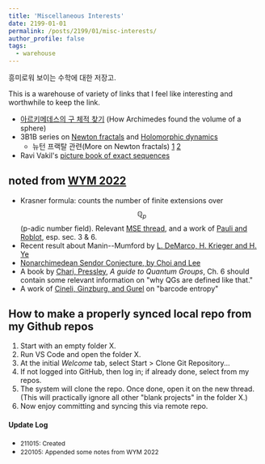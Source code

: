 ```yaml
---
title: 'Miscellaneous Interests'
date: 2199-01-01
permalink: /posts/2199/01/misc-interests/
author_profile: false
tags:
  - warehouse
---
```


<!-- This post will show up by default. To disable scheduling of future posts, edit `config.yml` and set `future: false`.  -->
흥미로워 보이는 수학에 대한 저장고.

This is a warehouse of variety of links that I feel like interesting and worthwhile to keep the link.

 * [아르키메데스의 구 체적 찾기](https://www.maa.org/sites/default/files/pdf/upload_library/22/Ford/Apostol496-508.pdf) (How Archimedes found the volume of a sphere)
 * 3B1B series on [Newton fractals](https://www.youtube.com/watch?v=-RdOwhmqP5s&ab_channel=3Blue1Brown) and [Holomorphic dynamics](https://youtu.be/LqbZpur38nw)
   * 뉴턴 프랙탈 관련(More on Newton fractals) [1](https://www.chiark.greenend.org.uk/~sgtatham/newton/) [2](https://blbadger.github.io/polynomial-roots.html)
 * Ravi Vakil's [picture book of exact sequences](https://math216.files.wordpress.com/2022/03/picturebook-aug-9-2021.pdf)

## noted from [WYM 2022](https://sites.google.com/view/wym2022/)
 * Krasner formula: counts the number of finite extensions over $$\mathbb{Q}_p$$ (p-adic number field). Relevant [MSE thread](https://math.stackexchange.com/questions/78211), and a work of [Pauli and Roblot](http://page.math.tu-berlin.de/~kant/publications/papers/krasner.pdf), esp. sec. 3 & 6.
 * Recent result about Manin--Mumford by [L. DeMarco, H. Krieger and H. Ye](https://people.math.harvard.edu/~demarco/UMMB.pdf)
 * [Nonarchimedean Sendor Conjecture, by Choi and Lee](https://arxiv.org/abs/2106.11155)
 * A book by [Chari, Pressley](https://www.cambridge.org/us/academic/subjects/mathematics/algebra/guide-quantum-groups?format=PB&isbn=9780521558846), _A guide to Quantum Groups_, Ch. 6 should contain some relevant information on "why QGs are defined like that."
 * A work of [Cineli, Ginzburg, and Gurel](https://arxiv.org/abs/2111.03983) on "barcode entropy"

## How to make a properly synced local repo from my Github repos

 1. Start with an empty folder X.
 1. Run VS Code and open the folder X.
 1. At the initial *Welcome* tab, select Start > Clone Git Repository...
 1. If not logged into GitHub, then log in; if already done, select from my repos.
 1. The system will clone the repo. Once done, open it on the new thread. (This will practically ignore all other "blank projects" in the folder X.)
 1. Now enjoy committing and syncing this via remote repo.

#### Update Log
 * <span style="font-size:12px">211015: Created</span>
 * <span style="font-size:12px">220105: Appended some notes from WYM 2022</span>
